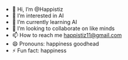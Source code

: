 - 👋 Hi, I’m @Happistiz
- 👀 I’m interested in AI
- 🌱 I’m currently learning AI
- 💞️ I’m looking to collaborate on like minds
- 📫 How to reach me happistiz11@gmail.com
- 😄 Pronouns: happiness goodhead
- ⚡ Fun fact: happiness

<!---
Happistiz/Happistiz is a ✨ special ✨ repository because its `README.md` (this file) appears on your GitHub profile.
You can click the Preview link to take a look at your changes.
--->
